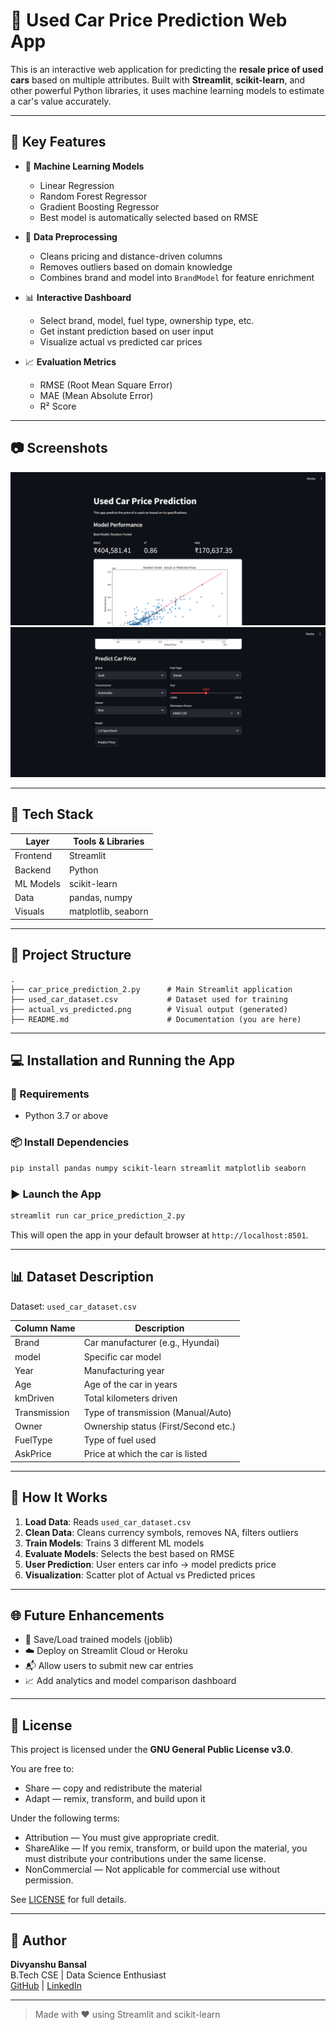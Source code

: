 
# 🚗 Used Car Price Prediction Web App

This is an interactive web application for predicting the **resale price of used cars** based on multiple attributes. Built with **Streamlit**, **scikit-learn**, and other powerful Python libraries, it uses machine learning models to estimate a car's value accurately.

---

## 📌 Key Features

- 🧠 **Machine Learning Models**
  - Linear Regression
  - Random Forest Regressor
  - Gradient Boosting Regressor
  - Best model is automatically selected based on RMSE

- 🧹 **Data Preprocessing**
  - Cleans pricing and distance-driven columns
  - Removes outliers based on domain knowledge
  - Combines brand and model into `BrandModel` for feature enrichment

- 📊 **Interactive Dashboard**
  - Select brand, model, fuel type, ownership type, etc.
  - Get instant prediction based on user input
  - Visualize actual vs predicted car prices

- 📈 **Evaluation Metrics**
  - RMSE (Root Mean Square Error)
  - MAE (Mean Absolute Error)
  - R² Score

---

📷 Screenshots
---

![alt image](https://github.com/deobistry/CARify/blob/main/Screenshot%20(40).png)
![alt image](https://github.com/deobistry/CARify/blob/main/Screenshot%20(41).png)

---


## 🧠 Tech Stack

| Layer       | Tools & Libraries |
|-------------|-------------------|
| Frontend    | Streamlit         |
| Backend     | Python            |
| ML Models   | scikit-learn      |
| Data        | pandas, numpy     |
| Visuals     | matplotlib, seaborn |

---

## 📂 Project Structure

```
.
├── car_price_prediction_2.py      # Main Streamlit application
├── used_car_dataset.csv           # Dataset used for training
├── actual_vs_predicted.png        # Visual output (generated)
├── README.md                      # Documentation (you are here)
```

---

## 💻 Installation and Running the App

### 🧾 Requirements

- Python 3.7 or above

### 📦 Install Dependencies

```bash
pip install pandas numpy scikit-learn streamlit matplotlib seaborn
```

### ▶️ Launch the App

```bash
streamlit run car_price_prediction_2.py
```

This will open the app in your default browser at `http://localhost:8501`.

---

## 📊 Dataset Description

Dataset: `used_car_dataset.csv`

| Column Name  | Description                          |
|--------------|--------------------------------------|
| Brand        | Car manufacturer (e.g., Hyundai)     |
| model        | Specific car model                   |
| Year         | Manufacturing year                   |
| Age          | Age of the car in years              |
| kmDriven     | Total kilometers driven              |
| Transmission | Type of transmission (Manual/Auto)  |
| Owner        | Ownership status (First/Second etc.) |
| FuelType     | Type of fuel used                    |
| AskPrice     | Price at which the car is listed     |

---

## 🧪 How It Works

1. **Load Data**: Reads `used_car_dataset.csv`
2. **Clean Data**: Cleans currency symbols, removes NA, filters outliers
3. **Train Models**: Trains 3 different ML models
4. **Evaluate Models**: Selects the best based on RMSE
5. **User Prediction**: User enters car info → model predicts price
6. **Visualization**: Scatter plot of Actual vs Predicted prices

---

## 🌐 Future Enhancements

- 🔧 Save/Load trained models (joblib)
- ☁️ Deploy on Streamlit Cloud or Heroku
- 📬 Allow users to submit new car entries
- 📈 Add analytics and model comparison dashboard

---

## 🪪 License

This project is licensed under the **GNU General Public License v3.0**.

You are free to:
- Share — copy and redistribute the material
- Adapt — remix, transform, and build upon it

Under the following terms:
- Attribution — You must give appropriate credit.
- ShareAlike — If you remix, transform, or build upon the material, you must distribute your contributions under the same license.
- NonCommercial — Not applicable for commercial use without permission.

See [LICENSE](https://www.gnu.org/licenses/gpl-3.0.en.html) for full details.

---

## 👤 Author

**Divyanshu Bansal**  
B.Tech CSE | Data Science Enthusiast  
[GitHub](#) | [LinkedIn](#)

---

> Made with ❤️ using Streamlit and scikit-learn
